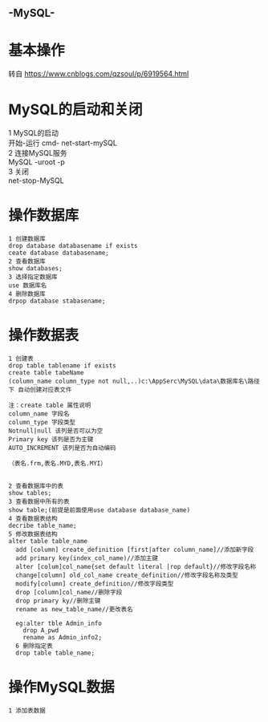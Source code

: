 ## -MySQL-
# 基本操作
转自
https://www.cnblogs.com/qzsoul/p/6919564.html

#  MySQL的启动和关闭
1 MySQL的启动<br>
 开始-运行 cmd- net-start-mySQL<br>
2 连接MySQL服务<br>
MySQL -uroot -p<br>
3 关闭<br>
net-stop-MySQL

# 操作数据库
```text
1 创建数据库
drop database databasename if exists
ceate database databasename;
2 查看数据库
show databases;
3 选择指定数据库
use 数据库名
4 删除数据库
drpop database stabasename;
```
# 操作数据表
```text
1 创建表
drop table tablename if exists
create table tabeName
(column_name column_type not null,..)c:\AppSerc\MySQL\data\数据库名\路径下 自动创建对应表文件

注：create table 属性说明
column_name 字段名
column_type 字段类型
Notnull|null 该列是否可以为空
Primary key 该列是否为主键
AUTO_INCREMENT 该列是否为自动编码

（表名.frm,表名.MYD,表名.MYI）


2 查看数据库中的表
show tables;
3 查看数据中所有的表
show table;(前提是前面使用use database database_name)
4 查看数据表结构
decribe table_name;
5 修改数据表结构
alter table table_name
  add [column] create_definition [first|after column_name]//添加新字段
  add primary key(index_col_name)//添加主键
  alter [colum]col_name{set default literal |rop default}//修改字段名称
  change[column] old_col_name create_definition//修改字段名称及类型
  modify[column] create_definition//修改字段类型
  drop [column]col_name//删除字段
  drop primary ky//删除主键
  rename as new_table_name//更改表名
  
  eg:alter tble Admin_info
    drop A_pwd
    rename as Admin_info2;
  6 删除指定表
  drop table table_name;
```
# 操作MySQL数据
```text
1 添加表数据

```
 
